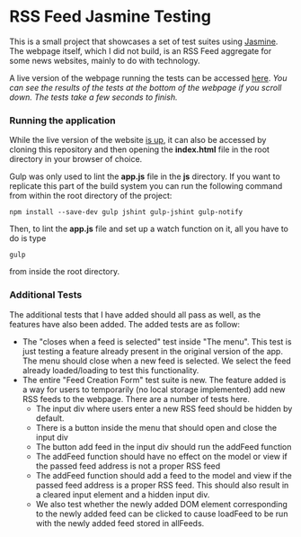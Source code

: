 # RSS Feed Jasmine Testing

This is a small project that showcases a set of test suites using [Jasmine](http://jasmine.github.io/).
The webpage itself, which I did not build, is an RSS Feed aggregate for some news websites, mainly to do
with technology.

A live version of the webpage running the tests can be accessed [here](http://andreiboris.github.io/feed-reader-testing/). *You can see the results of the tests at the bottom of the webpage if you
scroll down. The tests take a few seconds to finish.*

### Running the application

While the live version of the website [is up](http://andreiboris.github.io/feed-reader-testing/),
it can also be accessed by cloning this repository and then opening the
**index.html** file in the root directory in your browser of choice.

Gulp was only used to lint the **app.js** file in the **js** directory. If you want
to replicate this part of the build system you can run the following command from
within the root directory of the project:

```
npm install --save-dev gulp jshint gulp-jshint gulp-notify
```

Then, to lint the **app.js** file and set up a watch function on it, all you have to do
is type

`gulp`

from inside the root directory.

### Additional Tests

The additional tests that I have added should all pass as well, as the features have
also been added. The added tests are as follow:

* The "closes when a feed is selected" test inside "The menu". This test is just
testing a feature already present in the original version of the app. The menu should
close when a new feed is selected. We select the feed already loaded/loading to test
this functionality.
* The entire "Feed Creation Form" test suite is new. The feature added is a way for users
to temporarily (no local storage implemented) add new RSS feeds to the webpage. There are a
number of tests here.
    * The input div where users enter a new RSS feed should be hidden by default.
    * There is a button inside the menu that should open and close the input div
    * The button add feed in the input div should run the addFeed function
    * The addFeed function should have no effect on the model or view if the passed
    feed address is not a proper RSS feed
    * The addFeed function should add a feed to the model and view if the passed
    feed address is a proper RSS feed. This should also result in a cleared input
    element and a hidden input div.
    * We also test whether the newly added DOM element corresponding to the
    newly added feed can be clicked to cause loadFeed to be run with the newly
    added feed stored in allFeeds.
